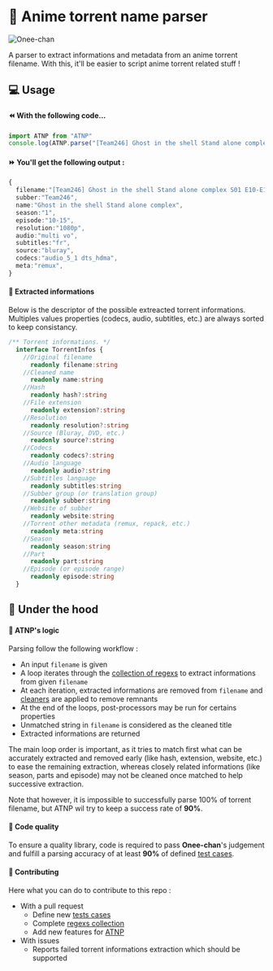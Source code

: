 # 🦝 Anime torrent name parser

![Onee-chan](https://github.com/lowlighter/anime-torrent-name-parser/workflows/Onee-chan/badge.svg)

A parser to extract informations and metadata from an anime torrent filename.
With this, it'll be easier to script anime torrent related stuff !

## 💻 Usage

#### ⏪ With the following code...

```typescript
import ATNP from "ATNP"
console.log(ATNP.parse("[Team246] Ghost in the shell Stand alone complex S01 E10-E15 [BDREMUX 1080P MULTi DTSHDMA 5.1][VOSTFR]"))
```

#### ⏩ You'll get the following output :

```typescript
{
  filename:"[Team246] Ghost in the shell Stand alone complex S01 E10-E15 [BDREMUX 1080P MULTi DTSHDMA 5.1][VOSTFR]",
  subber:"Team246",
  name:"Ghost in the shell Stand alone complex",
  season:"1",
  episode:"10-15",
  resolution:"1080p",
  audio:"multi vo",
  subtitles:"fr",
  source:"bluray",
  codecs:"audio_5_1 dts_hdma",
  meta:"remux",
}
```

#### 📑 Extracted informations

Below is the descriptor of the possible extreacted torrent informations.
Multiples values properties (codecs, audio, subtitles, etc.) are always sorted to keep consistancy.

```typescript
/** Torrent informations. */
  interface TorrentInfos {
    //Original filename
      readonly filename:string
    //Cleaned name
      readonly name:string
    //Hash
      readonly hash?:string
    //File extension
      readonly extension?:string
    //Resolution
      readonly resolution?:string
    //Source (Bluray, DVD, etc.)
      readonly source?:string
    //Codecs
      readonly codecs?:string
    //Audio language
      readonly audio?:string
    //Subtitles language
      readonly subtitles:string
    //Subber group (or translation group)
      readonly subber:string
    //Website of subber
      readonly website:string
    //Torrent other metadata (remux, repack, etc.)
      readonly meta:string
    //Season
      readonly season:string
    //Part
      readonly part:string
    //Episode (or episode range)
      readonly episode:string
  }
```

## 🔧 Under the hood

#### 🧬 ATNP's logic

Parsing follow the following workflow : 
  - An input `filename` is given
  - A loop iterates through the [collection of regexs](https://github.com/lowlighter/anime-torrent-name-parser/tree/master/src/regexs) to extract informations from given `filename`
  - At each iteration, extracted informations are removed from `filename` and [cleaners](https://github.com/lowlighter/anime-torrent-name-parser/blob/master/src/regexs/cleaners.ts) are applied to remove remnants
  - At the end of the loops, post-processors may be run for certains properties
  - Unmatched string in `filename` is considered as the cleaned title 
  - Extracted informations are returned
  
The main loop order is important, as it tries to match first what can be accurately extracted and removed early (like hash, extension, website, etc.) to ease the remaining extraction, whereas closely related informations (like season, parts and episode) may not be cleaned once matched to help successive extraction.

Note that however, it is impossible to successfully parse 100% of torrent filename, but ATNP wil try to keep a success rate of **90%**.

#### 🏅 Code quality

To ensure a quality library, code is required to pass **Onee-chan**'s judgement and fulfill a parsing accuracy of at least **90%** of defined [test cases](https://github.com/lowlighter/anime-torrent-name-parser/tree/master/tests/cases).

#### 💪 Contributing

Here what you can do to contribute to this repo :
  - With a pull request
    - Define new [tests cases](https://github.com/lowlighter/anime-torrent-name-parser/tree/master/tests/cases)
    - Complete [regexs collection](https://github.com/lowlighter/anime-torrent-name-parser/tree/master/src/regexs)
    - Add new features for [ATNP](https://github.com/lowlighter/anime-torrent-name-parser/tree/master/src)
  - With issues
    - Reports failed torrent informations extraction which should be supported





